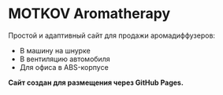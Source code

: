 # MOTKOV Aromatherapy

Простой и адаптивный сайт для продажи аромадиффузеров:

- В машину на шнурке
- В вентиляцию автомобиля
- Для офиса в ABS-корпусе

**Сайт создан для размещения через GitHub Pages.**
